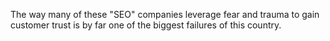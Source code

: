The way many of these "SEO" companies leverage fear and trauma to gain customer trust is by far one of the biggest failures of this country.

